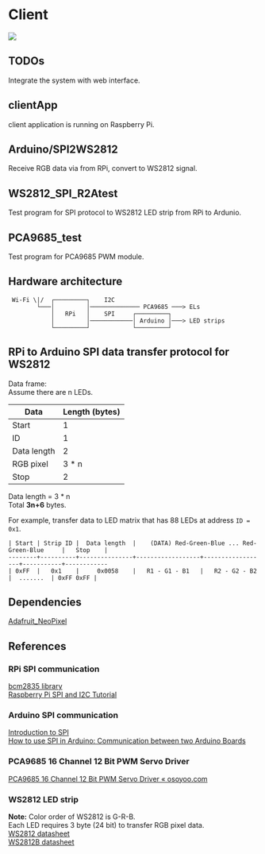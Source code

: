 # Client 

<img src="https://img.shields.io/badge/platform-linux-lightgrey.svg">

## TODOs
Integrate the system with web interface.  

## clientApp
client application is running on Raspberry Pi.  

## Arduino/SPI2WS2812
Receive RGB data via from RPi, convert to WS2812 signal. 

## WS2812_SPI_R2Atest
Test program for SPI protocol to WS2812 LED strip from RPi to Ardunio.

## PCA9685_test
Test program for PCA9685 PWM module.

## Hardware architecture

```
 Wi-Fi \|/  ┌─────────┐    I2C  
        └───│         │────────────── PCA9685 ───> ELs  
            │   RPi   │    SPI     ┌─────────┐  
            │         │────────────│ Arduino │───> LED strips  
            └─────────┘            └─────────┘  
```

## RPi to Arduino SPI data transfer protocol for WS2812
Data frame:  
Assume there are n LEDs.  

| Data | Length (bytes) |
| ---- | ---- |
| Start | 1 |
| ID | 1 |
| Data length | 2 |
| RGB pixel | 3 * n |
| Stop | 2 |

Data length = 3 * n  
Total **3n+6** bytes.  

For example, transfer data to LED matrix that has 88 LEDs at address `ID = 0x1`.  
```
| Start | Strip ID |  Data length  |    (DATA) Red-Green-Blue ... Red-Green-Blue     |   Stop    |
--------+----------+---------------+------------------+------------------+-----------+------------
| 0xFF  |   0x1    |     0x0058    |   R1 - G1 - B1   |   R2 - G2 - B2   |  .......  | 0xFF 0xFF |
```

## Dependencies
[Adafruit_NeoPixel](https://github.com/adafruit/Adafruit_NeoPixel)  

## References

### RPi SPI communication
[bcm2835 library](https://www.airspayce.com/mikem/bcm2835/index.html)  
[Raspberry Pi SPI and I2C Tutorial](https://learn.sparkfun.com/tutorials/raspberry-pi-spi-and-i2c-tutorial/all)  

### Arduino SPI communication
[Introduction to SPI](https://arduino.stackexchange.com/questions/16348/how-do-you-use-spi-on-an-arduino)  
[How to use SPI in Arduino: Communication between two Arduino Boards](https://circuitdigest.com/microcontroller-projects/arduino-spi-communication-tutorial)  

### PCA9685 16 Channel 12 Bit PWM Servo Driver
[PCA9685 16 Channel 12 Bit PWM Servo Driver « osoyoo.com](https://osoyoo.com/2017/07/18/pca9685-16-channel-12-bit-pwm-servo-driver/)  

### WS2812 LED strip
**Note:** Color order of WS2812 is G-R-B.  
Each LED requires 3 byte (24 bit) to transfer RGB pixel data.  
[WS2812 datasheet](https://cdn-shop.adafruit.com/datasheets/WS2812.pdf)  
[WS2812B datasheet](https://cdn-shop.adafruit.com/datasheets/WS2812B.pdf)  
